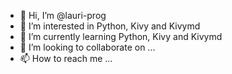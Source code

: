 - 👋 Hi, I’m @lauri-prog
- 👀 I’m interested in Python, Kivy and Kivymd
- 🌱 I’m currently learning Python, Kivy and Kivymd
- 💞️ I’m looking to collaborate on ...
- 📫 How to reach me ...

<!---
lauri-prog/lauri-prog is a ✨ special ✨ repository because its `README.md` (this file) appears on your GitHub profile.
You can click the Preview link to take a look at your changes.
--->

